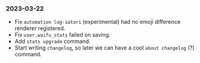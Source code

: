 ### 2023-03-22

- Fix `automation log-satori` (experimental) had no emoji difference renderer registered.
- Fix `user.waifu_stats` failed on saving.
- Add `stats upgrade` command.
- Start writing `changelog`, so later we can have a cool `about changelog` (?) command. 
